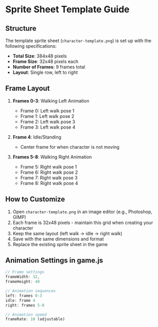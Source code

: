 # Sprite Sheet Template Guide

## Structure
The template sprite sheet (`character-template.png`) is set up with the following specifications:

- **Total Size**: 384x48 pixels
- **Frame Size**: 32x48 pixels each
- **Number of Frames**: 9 frames total
- **Layout**: Single row, left to right

## Frame Layout
1. **Frames 0-3**: Walking Left Animation
   - Frame 0: Left walk pose 1
   - Frame 1: Left walk pose 2
   - Frame 2: Left walk pose 3
   - Frame 3: Left walk pose 4

2. **Frame 4**: Idle/Standing
   - Center frame for when character is not moving

3. **Frames 5-8**: Walking Right Animation
   - Frame 5: Right walk pose 1
   - Frame 6: Right walk pose 2
   - Frame 7: Right walk pose 3
   - Frame 8: Right walk pose 4

## How to Customize
1. Open `character-template.png` in an image editor (e.g., Photoshop, GIMP)
2. Each frame is 32x48 pixels - maintain this grid when creating your character
3. Keep the same layout (left walk -> idle -> right walk)
4. Save with the same dimensions and format
5. Replace the existing sprite sheet in the game

## Animation Settings in game.js
```javascript
// Frame settings
frameWidth: 32,
frameHeight: 48

// Animation sequences
left: frames 0-3
idle: frame 4
right: frames 5-8

// Animation speed
frameRate: 10 (adjustable)
```
